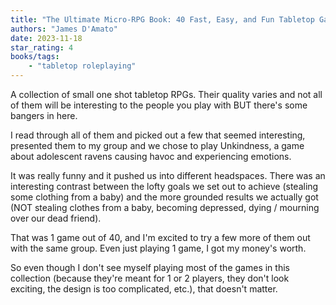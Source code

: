```yaml
---
title: "The Ultimate Micro-RPG Book: 40 Fast, Easy, and Fun Tabletop Games"
authors: "James D'Amato"
date: 2023-11-18
star_rating: 4
books/tags:
    - "tabletop roleplaying"
---
```

A collection of small one shot tabletop RPGs. Their quality varies and not all of them will be interesting to the people you play with BUT there's some bangers in here.

<!--more-->

I read through all of them and picked out a few that seemed interesting, presented them to my group and we chose to play Unkindness, a game about adolescent ravens causing havoc and experiencing emotions.

It was really funny and it pushed us into different headspaces. There was an interesting contrast between the lofty goals we set out to achieve (stealing some clothing from a baby) and the more grounded results we actually got (NOT stealing clothes from a baby, becoming depressed, dying / mourning over our dead friend).

That was 1 game out of 40, and I'm excited to try a few more of them out with the same group. Even just playing 1 game, I got my money's worth.

So even though I don't see myself playing most of the games in this collection (because they're meant for 1 or 2 players, they don't look exciting, the design is too complicated, etc.), that doesn't matter.
